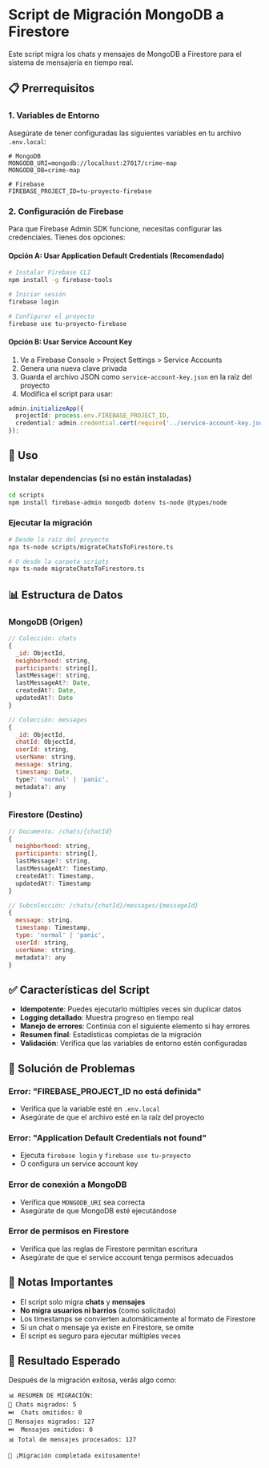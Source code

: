 # Script de Migración MongoDB a Firestore

Este script migra los chats y mensajes de MongoDB a Firestore para el sistema de mensajería en tiempo real.

## 📋 Prerrequisitos

### 1. Variables de Entorno
Asegúrate de tener configuradas las siguientes variables en tu archivo `.env.local`:

```env
# MongoDB
MONGODB_URI=mongodb://localhost:27017/crime-map
MONGODB_DB=crime-map

# Firebase
FIREBASE_PROJECT_ID=tu-proyecto-firebase
```

### 2. Configuración de Firebase
Para que Firebase Admin SDK funcione, necesitas configurar las credenciales. Tienes dos opciones:

#### Opción A: Usar Application Default Credentials (Recomendado)
```bash
# Instalar Firebase CLI
npm install -g firebase-tools

# Iniciar sesión
firebase login

# Configurar el proyecto
firebase use tu-proyecto-firebase
```

#### Opción B: Usar Service Account Key
1. Ve a Firebase Console > Project Settings > Service Accounts
2. Genera una nueva clave privada
3. Guarda el archivo JSON como `service-account-key.json` en la raíz del proyecto
4. Modifica el script para usar:
```typescript
admin.initializeApp({
  projectId: process.env.FIREBASE_PROJECT_ID,
  credential: admin.credential.cert(require('../service-account-key.json')),
});
```

## 🚀 Uso

### Instalar dependencias (si no están instaladas)
```bash
cd scripts
npm install firebase-admin mongodb dotenv ts-node @types/node
```

### Ejecutar la migración
```bash
# Desde la raíz del proyecto
npx ts-node scripts/migrateChatsToFirestore.ts

# O desde la carpeta scripts
npx ts-node migrateChatsToFirestore.ts
```

## 📊 Estructura de Datos

### MongoDB (Origen)
```javascript
// Colección: chats
{
  _id: ObjectId,
  neighborhood: string,
  participants: string[],
  lastMessage?: string,
  lastMessageAt?: Date,
  createdAt?: Date,
  updatedAt?: Date
}

// Colección: messages
{
  _id: ObjectId,
  chatId: ObjectId,
  userId: string,
  userName: string,
  message: string,
  timestamp: Date,
  type?: 'normal' | 'panic',
  metadata?: any
}
```

### Firestore (Destino)
```javascript
// Documento: /chats/{chatId}
{
  neighborhood: string,
  participants: string[],
  lastMessage?: string,
  lastMessageAt?: Timestamp,
  createdAt?: Timestamp,
  updatedAt?: Timestamp
}

// Subcolección: /chats/{chatId}/messages/{messageId}
{
  message: string,
  timestamp: Timestamp,
  type: 'normal' | 'panic',
  userId: string,
  userName: string,
  metadata?: any
}
```

## ✅ Características del Script

- **Idempotente**: Puedes ejecutarlo múltiples veces sin duplicar datos
- **Logging detallado**: Muestra progreso en tiempo real
- **Manejo de errores**: Continúa con el siguiente elemento si hay errores
- **Resumen final**: Estadísticas completas de la migración
- **Validación**: Verifica que las variables de entorno estén configuradas

## 🔧 Solución de Problemas

### Error: "FIREBASE_PROJECT_ID no está definida"
- Verifica que la variable esté en `.env.local`
- Asegúrate de que el archivo esté en la raíz del proyecto

### Error: "Application Default Credentials not found"
- Ejecuta `firebase login` y `firebase use tu-proyecto`
- O configura un service account key

### Error de conexión a MongoDB
- Verifica que `MONGODB_URI` sea correcta
- Asegúrate de que MongoDB esté ejecutándose

### Error de permisos en Firestore
- Verifica que las reglas de Firestore permitan escritura
- Asegúrate de que el service account tenga permisos adecuados

## 📝 Notas Importantes

- El script solo migra **chats** y **mensajes**
- **No migra usuarios ni barrios** (como solicitado)
- Los timestamps se convierten automáticamente al formato de Firestore
- Si un chat o mensaje ya existe en Firestore, se omite
- El script es seguro para ejecutar múltiples veces

## 🎯 Resultado Esperado

Después de la migración exitosa, verás algo como:

```
📊 RESUMEN DE MIGRACIÓN:
📝 Chats migrados: 5
⏭️  Chats omitidos: 0
💬 Mensajes migrados: 127
⏭️  Mensajes omitidos: 0
📊 Total de mensajes procesados: 127

🎉 ¡Migración completada exitosamente!
